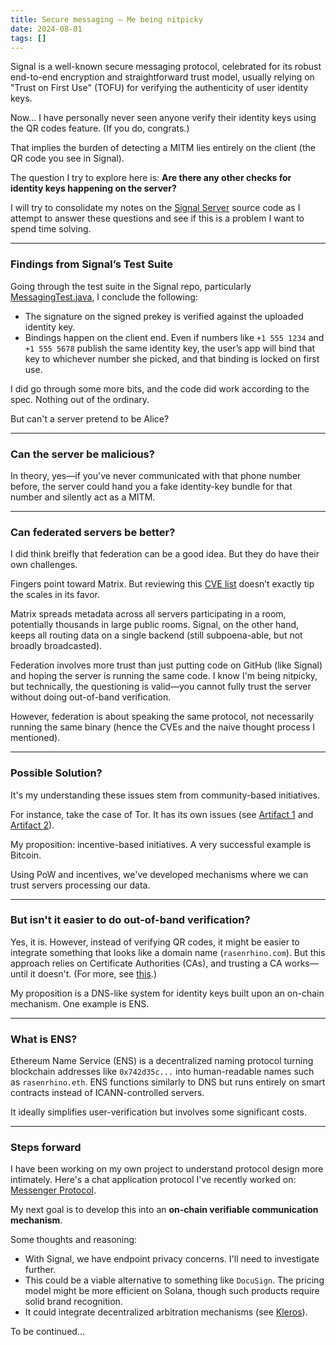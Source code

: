 ```yaml
---
title: Secure messaging – Me being nitpicky
date: 2024-08-01
tags: []
---
```


Signal is a well-known secure messaging protocol, celebrated for its robust end-to-end encryption and straightforward trust model, usually relying on "Trust on First Use" (TOFU) for verifying the authenticity of user identity keys.

Now... I have personally never seen anyone verify their identity keys using the QR codes feature. (If you do, congrats.)

That implies the burden of detecting a MITM lies entirely on the client (the QR code you see in Signal).

The question I try to explore here is: **Are there any other checks for identity keys happening on the server?**

I will try to consolidate my notes on the [Signal Server](https://github.com/signalapp/Signal-Server) source code as I attempt to answer these questions and see if this is a problem I want to spend time solving.

---

### Findings from Signal’s Test Suite

Going through the test suite in the Signal repo, particularly [MessagingTest.java](https://github.com/signalapp/Signal-Server/blob/6a1f01f876c44ac78132f558d5e5396154dc6ab0/integration-tests/src/test/java/org/signal/integration/MessagingTest.java#L1-L50), I conclude the following:

- The signature on the signed prekey is verified against the uploaded identity key.
- Bindings happen on the client end. Even if numbers like `+1 555 1234` and `+1 555 5678` publish the same identity key, the user’s app will bind that key to whichever number she picked, and that binding is locked on first use.

I did go through some more bits, and the code did work according to the spec. Nothing out of the ordinary. 

But can't a server pretend to be Alice?

---

### Can the server be malicious?

In theory, yes—if you've never communicated with that phone number before, the server could hand you a fake identity-key bundle for that number and silently act as a MITM.

---

### Can federated servers be better?

I did think breifly that federation can be a good idea. But they do have their own challenges. 

Fingers point toward Matrix. But reviewing this [CVE list](https://www.cvedetails.com/vulnerability-list/vendor_id-2044/Matrix.html) doesn’t exactly tip the scales in its favor.

Matrix spreads metadata across all servers participating in a room, potentially thousands in large public rooms. Signal, on the other hand, keeps all routing data on a single backend (still subpoena-able, but not broadly broadcasted).

Federation involves more trust than just putting code on GitHub (like Signal) and hoping the server is running the same code. I know I'm being nitpicky, but technically, the questioning is valid—you cannot fully trust the server without doing out-of-band verification.

However, federation is about speaking the same protocol, not necessarily running the same binary (hence the CVEs and the naive thought process I mentioned).

---

### Possible Solution?

It's my understanding these issues stem from community-based initiatives.

For instance, take the case of Tor. It has its own issues (see [Artifact 1](https://www.atlasobscura.com/articles/found-nodes-in-an-anonymityprotecting-network-that-are-actually-spying-on-users) and [Artifact 2](https://www.youtube.com/watch?v=cJWsJ47joAQ)).

My proposition: incentive-based initiatives. A very successful example is Bitcoin.

Using PoW and incentives, we've developed mechanisms where we can trust servers processing our data.

---

### But isn't it easier to do out-of-band verification?

Yes, it is. However, instead of verifying QR codes, it might be easier to integrate something that looks like a domain name (`rasenrhino.com`). But this approach relies on Certificate Authorities (CAs), and trusting a CA works—until it doesn't. (For more, see [this](https://www.f5.com/labs/articles/threat-intelligence/kazakhstan-attempts-to-mitm-itscitizens).)

My proposition is a DNS-like system for identity keys built upon an on-chain mechanism. One example is ENS.

---

### What is ENS?

Ethereum Name Service (ENS) is a decentralized naming protocol turning blockchain addresses like `0x742d35c...` into human-readable names such as `rasenrhino.eth`. ENS functions similarly to DNS but runs entirely on smart contracts instead of ICANN-controlled servers.

It ideally simplifies user-verification but involves some significant costs.

---

### Steps forward

I have been working on my own project to understand protocol design more intimately. Here's a chat application protocol I've recently worked on: [Messenger Protocol](https://github.com/RasenRhino/messenger_protocol).

My next goal is to develop this into an **on-chain verifiable communication mechanism**.

Some thoughts and reasoning:

- With Signal, we have endpoint privacy concerns. I'll need to investigate further.
- This could be a viable alternative to something like `DocuSign`. The pricing model might be more efficient on Solana, though such products require solid brand recognition.
- It could integrate decentralized arbitration mechanisms (see [Kleros](https://kleros.io/)).

To be continued...
